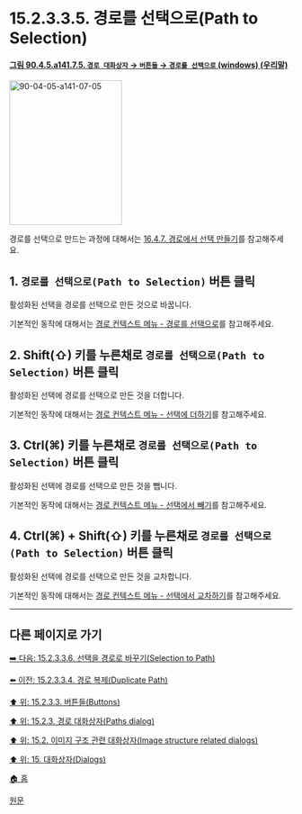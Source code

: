 # 15.2.3.3.5. 경로를 선택으로(Path to Selection)

<a id="90-04-05-a141-07-05"></a>

#### [그림 90.4.5.a141.7.5. `경로 대화상자` → `버튼들` → `경로를 선택으로` (windows) (우리말)](./90-04-0005-paths.md#90-04-05-a141-07-05)
<img width="200" height="257" alt="90-04-05-a141-07-05" src="https://github.com/wonder13662/gimp/assets/15767104/eded5d41-daa7-4d15-aa93-d7edd954ab31" />

경로를 선택으로 만드는 과정에 대해서는 [16.4.7. 경로에서 선택 만들기](./16-04-07-from-path.md)를 참고해주세요.

## 1. `경로를 선택으로(Path to Selection)` 버튼 클릭
활성화된 선택을 경로를 선택으로 만든 것으로 바꿉니다.

기본적인 동작에 대해서는 [경로 컨텍스트 메뉴 - 경로를 선택으로](./15-02-03-04-10-path_to_selection.md)를 참고해주세요.

## 2. Shift(⇧) 키를 누른채로 `경로를 선택으로(Path to Selection)` 버튼 클릭
활성화된 선택에 경로를 선택으로 만든 것을 더합니다.

기본적인 동작에 대해서는 [경로 컨텍스트 메뉴 - 선택에 더하기](./15-02-03-04-11-add_to_selection.md)를 참고해주세요.

## 3. Ctrl(⌘) 키를 누른채로 `경로를 선택으로(Path to Selection)` 버튼 클릭
활성화된 선택에 경로를 선택으로 만든 것을 뺍니다.

기본적인 동작에 대해서는 [경로 컨텍스트 메뉴 - 선택에서 빼기](./15-02-03-04-12-subtract_from_selection.md)를 참고해주세요.

## 4. Ctrl(⌘) + Shift(⇧) 키를 누른채로 `경로를 선택으로(Path to Selection)` 버튼 클릭
활성화된 선택에 경로를 선택으로 만든 것을 교차합니다.

기본적인 동작에 대해서는 [경로 컨텍스트 메뉴 - 선택에서 교차하기](./15-02-03-04-13-intersect_with_selection.md)를 참고해주세요.

***

## 다른 페이지로 가기

[➡️ 다음: 15.2.3.3.6. 선택을 경로로 바꾸기(Selection to Path)](./15-02-03-03-06-selection_to_path.md)

[⬅️ 이전: 15.2.3.3.4. 경로 복제(Duplicate Path)](./15-02-03-03-04-duplicate_path.md)

[⬆️ 위: 15.2.3.3. 버튼들(Buttons)](./15-02-03-03-00-buttons.md)

[⬆️ 위: 15.2.3. 경로 대화상자(Paths dialog)](./15-02-03-00-paths-dialog.md)

[⬆️ 위: 15.2. 이미지 구조 관련 대화상자(Image structure related dialogs)](./15-02-00-image-structure-related-dialogs.md)

[⬆️ 위: 15. 대화상자(Dialogs)](./15-00-dialogs.md)

[🏠 홈](./00-home.md)

[원문](https://docs.gimp.org/2.10/ko/gimp-path-dialog.html#gimp-path-dialog-buttons)